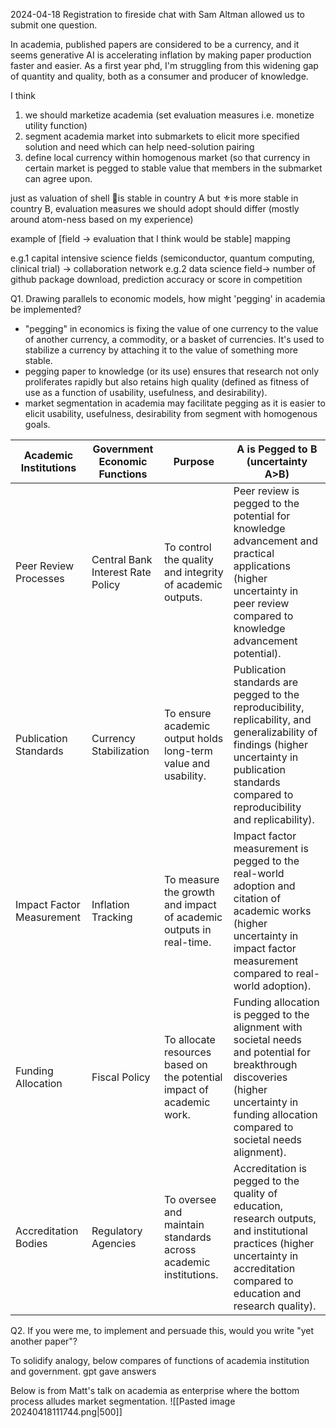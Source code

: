 2024-04-18
Registration to fireside chat with Sam Altman allowed us to submit one question. 

In academia, published papers are considered to be a currency, and it seems generative AI is accelerating inflation by making paper production faster and easier. As a first year phd, I'm struggling from this widening gap of quantity and quality, both as a consumer and producer of knowledge.

I think
1. we should marketize academia (set evaluation measures i.e. monetize utility function)
2. segment academia market into submarkets to elicit more specified solution and need which can help need-solution pairing 
3. define local currency within homogenous market (so that currency in certain market is pegged to stable value that members in the submarket can agree upon.  

just as valuation of shell 🐚is stable in country A but ⚜️is more stable in country B, evaluation measures we should adopt should differ (mostly around atom-ness based on my experience)

example of [field -> evaluation that I think would be stable] mapping

e.g.1 capital intensive science fields (semiconductor, quantum computing, clinical trial) -> collaboration network 
e.g.2 data science field-> number of github package download, prediction accuracy or score in competition

Q1. Drawing parallels to economic models, how might 'pegging' in academia be implemented? 
- "pegging" in economics is fixing the value of one currency to the value of another currency, a commodity, or a basket of currencies. It's used to stabilize a currency by attaching it to the value of something more stable.  
- pegging paper  to knowledge (or its use) ensures that research not only proliferates rapidly but also retains high quality (defined as fitness of use as a function of usability, usefulness, and desirability). 
- market segmentation in academia may facilitate pegging as it is easier to elicit usability, usefulness, desirability from segment with homogenous goals.

| **Academic Institutions** | **Government Economic Functions** | **Purpose** | **A is Pegged to B** (uncertainty A>B) |
| ------------------------- | --------------------------------- | ----------- | -------------------------------------- |
| Peer Review Processes | Central Bank Interest Rate Policy | To control the quality and integrity of academic outputs. | Peer review is pegged to the potential for knowledge advancement and practical applications (higher uncertainty in peer review compared to knowledge advancement potential). |
| Publication Standards | Currency Stabilization | To ensure academic output holds long-term value and usability. | Publication standards are pegged to the reproducibility, replicability, and generalizability of findings (higher uncertainty in publication standards compared to reproducibility and replicability). |
| Impact Factor Measurement | Inflation Tracking | To measure the growth and impact of academic outputs in real-time. | Impact factor measurement is pegged to the real-world adoption and citation of academic works (higher uncertainty in impact factor measurement compared to real-world adoption). |
| Funding Allocation | Fiscal Policy | To allocate resources based on the potential impact of academic work. | Funding allocation is pegged to the alignment with societal needs and potential for breakthrough discoveries (higher uncertainty in funding allocation compared to societal needs alignment). |
| Accreditation Bodies | Regulatory Agencies | To oversee and maintain standards across academic institutions. | Accreditation is pegged to the quality of education, research outputs, and institutional practices (higher uncertainty in accreditation compared to education and research quality). |

Q2. If you were me, to implement and persuade this, would you write "yet another paper"?

To solidify analogy, below compares of functions of academia institution and government. gpt gave answers

Below is from Matt's talk on academia as enterprise where the bottom process alludes market segmentation.
![[Pasted image 20240418111744.png|500]]